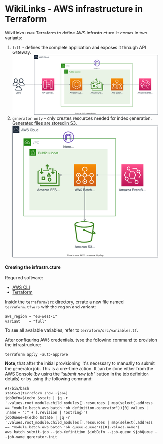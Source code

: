 # WikiLinks - AWS infrastructure in Terraform

WikiLinks uses Terraform to define AWS infrastructure. It comes in two variants:

1. `full` - defines the complete application and exposes it through API Gateway.
   ![Terraform full infrastructure](./../img/terraform-full.svg)
2. `generator-only` - only creates resources needed for index generation. Generated files are stored in S3.
   ![Terraform generator-only infrastructure](./../img/terraform-generator-only.svg)

#### Creating the infrastructure

Required software:

* [AWS CLI](https://aws.amazon.com/cli/)
* [Terraform](https://www.terraform.io/downloads)

Inside the `terraform/src` directory, create a new file named `terraform.tfvars` with the region and variant:

```
aws_region = "eu-west-1"
variant    = "full"
```

To see all available variables, refer to `terraform/src/variables.tf`.

After [configuring AWS credentials](https://docs.aws.amazon.com/cli/latest/userguide/cli-configure-quickstart.html),
type the following command to provision the infrastructure:

```
terraform apply -auto-approve
```

**Note**, that after the initial provisioning, it's necessary to manually to submit the generator job. This is a
one-time action. It can be done either from the AWS Console (by using the *"submit new job"* button in the job
definition details) or by using the following command:

```shell
#!/bin/bash
state=$(terraform show -json)
jobDefn=$(echo $state | jq -r '.values.root_module.child_modules[].resources | map(select(.address == "module.batch.aws_batch_job_definition.generator"))[0].values | .name + ":" + (.revision | tostring)')
jobQueue=$(echo $state | jq -r '.values.root_module.child_modules[].resources | map(select(.address == "module.batch.aws_batch_job_queue.queue"))[0].values.name')
aws batch submit-job --job-definition $jobDefn --job-queue $jobQueue --job-name generator-init
```
